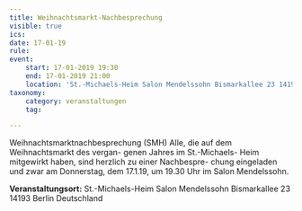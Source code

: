 ```yaml
---
title: Weihnachtsmarkt-Nachbesprechung
visible: true
ics: 
date: 17-01-19
rule: 
event:
	start: 17-01-2019 19:30
	end: 17-01-2019 21:00
	location: 'St.-Michaels-Heim Salon Mendelssohn Bismarkallee 23 14193 Berlin Deutschland'
taxonomy:
	category: veranstaltungen
	tag: 

---
```

Weihnachtsmarktnachbesprechung (SMH)
Alle, die auf dem Weihnachtsmarkt des vergan- genen Jahres im St.-Michaels- Heim mitgewirkt haben, sind herzlich zu einer Nachbespre-
chung eingeladen und zwar am Donnerstag, dem 17.1.19, um 19.30 Uhr im Salon Mendelssohn.


**Veranstaltungsort:** St.-Michaels-Heim
Salon Mendelssohn
Bismarkallee 23
14193 Berlin
Deutschland

